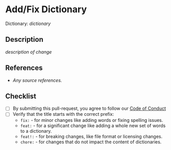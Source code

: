 <!---
name: Add to Dictionary
about: PR for adding (to) a dictionary
title: 'fix: '
labels: dictionary
--->

# Add/Fix Dictionary

Dictionary: _dictionary_

## Description

_description of change_

## References

- _Any source references._

## Checklist

- [ ] By submitting this pull-request, you agree to follow our [Code of Conduct](https://github.com/streetsidesoftware/cspell-dicts/blob/main/CODE_OF_CONDUCT.md)
- [ ] Verify that the title starts with the correct prefix:
  - `fix:` - for minor changes like adding words or fixing spelling issues.
  - `feat:` - for a significant change like adding a whole new set of words to a dictionary.
  - `feat!:` - for breaking changes, like file format or licensing changes.
  - `chore:` - for changes that do not impact the content of dictionaries.
